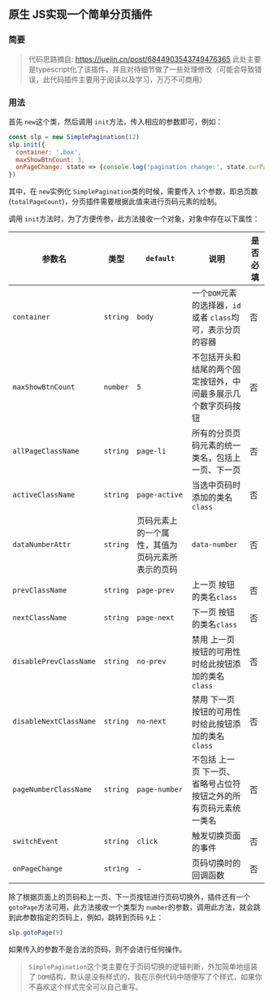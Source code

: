 ## 原生 JS实现一个简单分页插件
### 简要

>代码思路摘自:  https://juejin.cn/post/6844903543749476365
此处主要是typescript化了该插件，并且对待细节做了一些处理修改（可能会导致错误，此代码插件主要用于阅读以及学习，万万不可商用）

### 用法

首先 `new`这个类，然后调用 `init`方法，传入相应的参数即可，例如：
```js
const slp = new SimplePagination(12)
slp.init({
  container: '.box',
  maxShowBtnCount: 3,
  onPageChange: state => {console.log('pagination change:', state.curPage)}
})
```
其中，在 `new`实例化 `SimplePagination`类的时候，需要传入 `1`个参数，即总页数(`totalPageCount`)，分页插件需要根据此值来进行页码元素的绘制。

调用 `init`方法时，为了方便传参，此方法接收一个对象，对象中存在以下属性：

|参数名|类型|`default`|说明|是否必填|
|---|---|---|---|---|
|`container`|`string`|`body`|一个`DOM`元素的选择器，`id` 或者 `class`均可，表示分页的容器|否|
|`maxShowBtnCount`|`number`|`5`|不包括开头和结尾的两个固定按钮外，中间最多展示几个数字页码按钮|否|
|`allPageClassName`|`string`|`page-li`|所有的分页页码元素的统一类名，包括上一页、下一页|否|
|`activeClassName`|`string`|`page-active`|当选中页码时添加的类名`class`|否|
|`dataNumberAttr`|`string`|页码元素上的一个属性，其值为页码元素所表示的页码|`data-number`|否|
|`prevClassName`|`string`|`page-prev`|上一页 按钮的类名`class`|否|
|`nextClassName`|`string`|`page-next`|下一页 按钮的类名`class`|否|
|`disablePrevClassName`|`string`|`no-prev`|禁用 上一页 按钮的可用性时给此按钮添加的类名`class`|否|
|`disableNextClassName`|`string`|`no-next`|禁用 下一页 按钮的可用性时给此按钮添加的类名`class`|否|
|`pageNumberClassName`|`string`|`page-number`|不包括 上一页 下一页、省略号占位符按钮之外的所有页码元素统一类名|否|
|`switchEvent`|`string`|`click`|触发切换页面的事件|否|
|`onPageChange`|`string`|-|页码切换时的回调函数|否|

除了根据页面上的页码和上一页、下一页按钮进行页码切换外，插件还有一个 `gotoPage`方法可用，此方法接收一个类型为 `number`的参数，调用此方法，就会跳到此参数指定的页码上，例如，跳转到页码 `9`上：
```js
slp.gotoPage(9)
```

如果传入的参数不是合法的页码，则不会进行任何操作。

>`SimplePagination`这个类主要在于页码切换的逻辑判断，外加简单地组装了 `DOM`结构，默认是没有样式的，我在示例代码中随便写了个样式，如果你不喜欢这个样式完全可以自己重写。